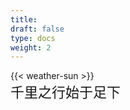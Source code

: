 ```yaml
---
title: 
draft: false
type: docs
weight: 2
---
```


<div class="flex justify-end">
  {{< weather-sun >}}
</div>
<font style="font-size:22px;font-weight:300">千里之行始于足下</font>
